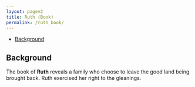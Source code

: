 ```yaml
---
layout: pagev2
title: Ruth (Book)
permalink: /ruth_book/
---
```

- [Background](#background)

## Background

The book of **Ruth** reveals a family who choose to leave the good land being brought back. Ruth exercised her right to the gleanings.